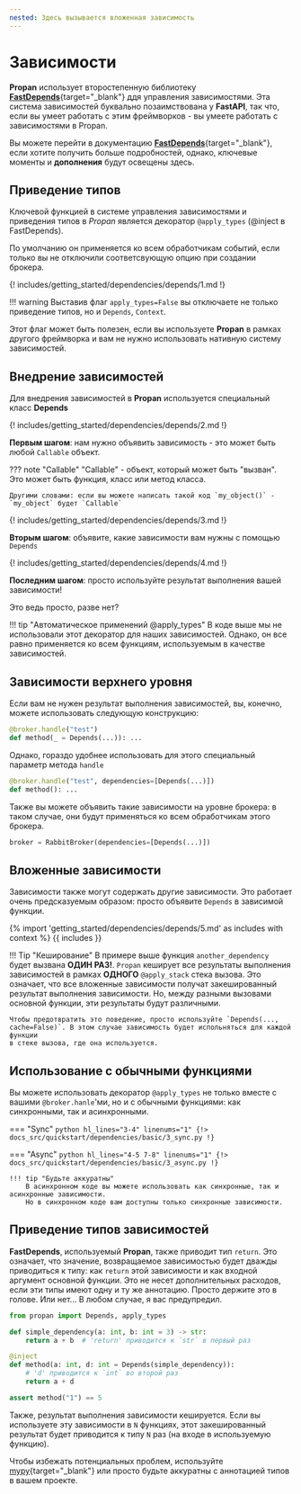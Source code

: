 ```yaml
---
nested: Здесь вызывается вложенная зависимость
---
```


# Зависимости

**Propan** использует второстепенную библиотеку [**FastDepends**](https://lancetnik.github.io/FastDepends/){target="_blank"} ддя управления зависимостями.
Эта система зависимостей буквально позаимствована у **FastAPI**, так что, если вы умеет работать с этим фреймворков - вы умеете работать с зависимостями в Propan.

Вы можете перейти в документацию [**FastDepends**](https://lancetnik.github.io/FastDepends/){target="_blank"}, если хотите получить больше подробностей, однако, ключевые моменты и **дополнения** будут освещены здесь.

## Приведение типов

Ключевой функцией в системе управления зависимостями и приведения типов в *Propan* является декоратор `@apply_types` (@inject в FastDepends).

По умолчанию он применяется ко всем обработчикам событий, если только вы не отключили соответсвующую опцию при создании брокера.

{! includes/getting_started/dependencies/depends/1.md !}

!!! warning
    Выставив флаг `apply_types=False` вы отключаете не только приведение типов, но и `Depends`, `Context`.

Этот флаг может быть полезен, если вы используете **Propan** в рамках другого фреймворка и вам не нужно использовать
нативную систему зависимостей.

## Внедрение зависимостей

Для внедрения зависимостей в **Propan** используется специальный класс **Depends**

{! includes/getting_started/dependencies/depends/2.md !}

**Первым шагом**: нам нужно объявить зависимость - это может быть любой `Callable` объект.

??? note "Callable"
    "Callable" - объект, который может быть "вызван". Это может быть функция, класс или метод класса.

    Другими словами: если вы можете написать такой код `my_object()` - `my_object` будет `Callable`

{! includes/getting_started/dependencies/depends/3.md !}

**Вторым шагом**: объявите, какие зависимости вам нужны с помощью `Depends`

{! includes/getting_started/dependencies/depends/4.md !}

**Последним шагом**: просто используйте результат выполнения вашей зависимости!

Это ведь просто, разве нет?

!!! tip "Автоматическое применений @apply_types"
    В коде выше мы не использовали этот декоратор для наших зависимостей. Однако, он все равно применяется
    ко всем функциям, используемым в качестве зависимостей.

## Зависимости верхнего уровня

Если вам не нужен результат выполнения зависимостей, вы, конечно, можете использовать следующую конструкцию:

```python
@broker.handle("test")
def method(_ = Depends(...)): ...
```

Однако, гораздо удобнее использовать для этого специальный параметр метода `handle`

```python
@broker.handle("test", dependencies=[Depends(...)])
def method(): ...
```

Также вы можете объявить такие зависимости на уровне брокера: в таком случае, они будут применяться ко всем обработчикам этого брокера.

```python
broker = RabbitBroker(dependencies=[Depends(...)])
```

## Вложенные зависимости

Зависимости также могут содержать другие зависимости. Это работает очень предсказуемым образом: просто объявите
`Depends` в зависимой функции.

{% import 'getting_started/dependencies/depends/5.md' as includes with context %}
{{ includes }}

!!! Tip "Кеширование"
    В примере выше функция `another_dependency` будет вызвана **ОДИН РАЗ!**.
    `Propan` кеширует все результаты выполнения зависимостей в рамках **ОДНОГО** `@apply_stack` стека вызова.
    Это означает, что все вложенные зависимости получат закешированный результат выполнения зависимости.
    Но, между разными вызовами основной функции, эти результаты будут различными.

    Чтобы предотвратить это поведение, просто используйте `Depends(..., cache=False)`. В этом случае зависимость будет испольняться для каждой функции
    в стеке вызова, где она используется.

## Использование с обычными функциями

Вы можете использовать декоратор `@apply_types` не только вместе с вашими `@broker.hanle`'ми, но и с обычными функциями: как синхронными, так и асинхронными.

=== "Sync"
    ```python hl_lines="3-4" linenums="1"
    {!> docs_src/quickstart/dependencies/basic/3_sync.py !}
    ```

=== "Async"
    ```python hl_lines="4-5 7-8" linenums="1"
    {!> docs_src/quickstart/dependencies/basic/3_async.py !}
    ```

    !!! tip "Будьте аккуратны"
        В асинхронном коде вы можете использовать как синхронные, так и асинхронные зависимости.
        Но в синхронном коде вам доступны только синхронные зависимости.

## Приведение типов зависимостей

**FastDepends**, используемый **Propan**, также приводит тип `return`. Это означает, что значение, возвращаемое зависимостью будет
дважды приводиться к типу: как `return` этой зависимости и как входной аргумент основной функции. Это не несет дополнительных расходов, если эти типы имеют одну и ту же аннотацию. Просто держите это в голове. Или нет... В любом случае, я вас предупредил.

```python linenums="1"
from propan import Depends, apply_types

def simple_dependency(a: int, b: int = 3) -> str:
    return a + b  # 'return' приводится к `str` в первый раз

@inject
def method(a: int, d: int = Depends(simple_dependency)):
    # 'd' приводится к `int` во второй раз
    return a + d

assert method("1") == 5
```

Также, результат выполнения зависимости кешируется. Если вы используете эту зависимости в `N` функциях,
этот закешированный результат будет приводится к типу `N` раз (на входе в используемую функцию).

Чтобы избежать потенциальных проблем, используйте [mypy](https://www.mypy-lang.org){target="_blank"} или просто будьте аккуратны с аннотацией типов в вашем проекте.
